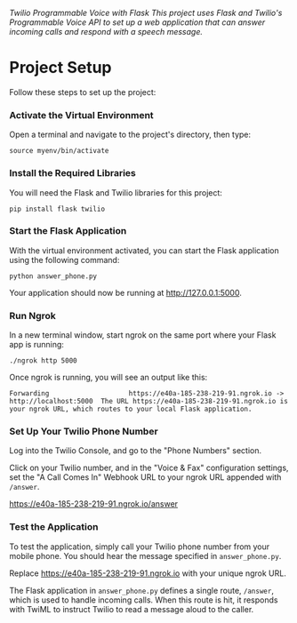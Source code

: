 *Twilio Programmable Voice with Flask
This project uses Flask and Twilio's Programmable Voice API to set up a web application that can answer incoming calls and respond with a speech message.*

# Project Setup

Follow these steps to set up the project:

### Activate the Virtual Environment

Open a terminal and navigate to the project's directory, then type:

`source myenv/bin/activate`

### Install the Required Libraries

You will need the Flask and Twilio libraries for this project:

`pip install flask twilio`

### Start the Flask Application

With the virtual environment activated, you can start the Flask application using the following command:

`python answer_phone.py`

Your application should now be running at http://127.0.0.1:5000.

### Run Ngrok

In a new terminal window, start ngrok on the same port where your Flask app is running:

`./ngrok http 5000`

Once ngrok is running, you will see an output like this:

`Forwarding                    https://e40a-185-238-219-91.ngrok.io -> http://localhost:5000 
The URL https://e40a-185-238-219-91.ngrok.io is your ngrok URL, which routes to your local Flask application.`

### Set Up Your Twilio Phone Number

Log into the Twilio Console, and go to the "Phone Numbers" section.

Click on your Twilio number, and in the "Voice & Fax" configuration settings, set the "A Call Comes In" Webhook URL to your ngrok URL appended with `/answer`.

https://e40a-185-238-219-91.ngrok.io/answer

### Test the Application

To test the application, simply call your Twilio phone number from your mobile phone. You should hear the message specified in `answer_phone.py`.

Replace https://e40a-185-238-219-91.ngrok.io with your unique ngrok URL.

The Flask application in `answer_phone.py` defines a single route, `/answer`, which is used to handle incoming calls. When this route is hit, it responds with TwiML to instruct Twilio to read a message aloud to the caller.
